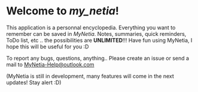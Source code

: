 # Welcome to *my_netia*!

This application is a personnal encyclopedia. Everything you want to remember can be saved in *MyNetia*. Notes, summaries, quick reminders, ToDo list, etc .. the possibilities are **UNLIMITED**!!!
Have fun using MyNetia, I hope this will be useful for you :D

To report any bugs, questions, anything.. Please create an issue or send a mail to MyNetia-Help@outlook.com

(MyNetia is still in development, many features will come in the next updates! Stay alert :D)
